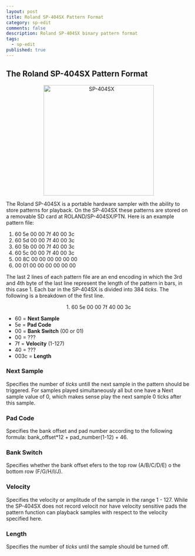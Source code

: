 ```yaml
---
layout: post
title: Roland SP-404SX Pattern Format
category: sp-edit
comments: false
description: Roland SP-404SX binary pattern format
tags:
  - sp-edit
published: true
---
```


## The Roland SP-404SX Pattern Format
<center>
<img src="https://i.imgur.com/hr6Cx6I.jpg" alt="SP-404SX" style="width: 300px;"/>
</center>

The Roland SP-404SX is a portable hardware sampler with the ability to store patterns for playback. On the SP-404SX these patterns are stored on a removable SD card at ROLAND/SP-404SX/PTN. Here is an  example pattern file:

1. 60 5e 00 00 7f 40 00 3c
2. 60 5d 00 00 7f 40 00 3c
3. 60 5b 00 00 7f 40 00 3c
4. 60 5c 00 00 7f 40 00 3c
5. 00 8C 00 00 00 00 00 00 
6. 00 01 00 00 00 00 00 00

The last 2 lines of each pattern file are an end encoding in which the 3rd and 4th byte of the last line represent the length of the pattern in bars, in this case 1. Each bar in the SP-404SX is divided into 384 _ticks_. The following is a breakdown of the first line.

<center>
1. 60 5e 00 00 7f 40 00 3c   
</center>


- 60 = **Next Sample**
- 5e = **Pad Code**
- 00 = **Bank Switch** (00 or 01)
- 00 = ???
- 7f = **Velocity** (1-127)
- 40 = ???
- 003c = **Length**

### Next Sample
Specifies the number of _ticks_ untill the next sample in the pattern should be triggered. For samples played simultaneously all but one have a Next sample value of 0, which makes sense play the next sample 0 ticks after this sample.
### Pad Code
Specifies the bank offset and pad number according to the following formula: bank_offset*12 + pad_number(1-12) + 46.
### Bank Switch 
Specifies whether the bank offset efers to the top row (A/B/C/D/E) o the bottom row (F/G/H/I/J).
### Velocity
Specifies the velocity or amplitude of the sample in the range 1 - 127. While the SP-404SX does not  record velocit nor have velocity sensitive pads the pattern function can playback samples with respect to the velocity specified here.
### Length
Specifies the number of _ticks_ until the sample should be turned off.

   